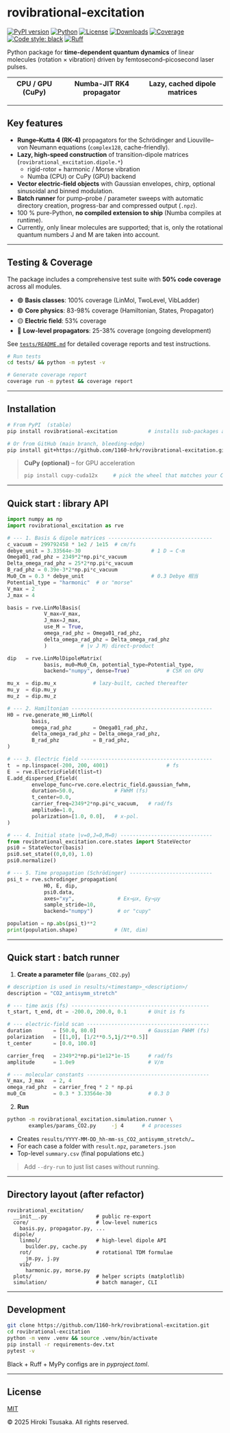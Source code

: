 # rovibrational-excitation
[![PyPI version](https://img.shields.io/pypi/v/rovibrational-excitation.svg)](https://pypi.org/project/rovibrational-excitation/)
[![Python](https://img.shields.io/pypi/pyversions/rovibrational-excitation.svg)](https://pypi.org/project/rovibrational-excitation/)
[![License](https://img.shields.io/github/license/1160-hrk/rovibrational-excitation.svg)](https://github.com/1160-hrk/rovibrational-excitation/blob/main/LICENSE)
[![Downloads](https://img.shields.io/pypi/dm/rovibrational-excitation.svg)](https://pypi.org/project/rovibrational-excitation/)
[![Coverage](https://img.shields.io/badge/coverage-50%25-yellow.svg)](tests/README.md#現在のテストカバレッジ)
[![Code style: black](https://img.shields.io/badge/code%20style-black-000000.svg)](https://github.com/psf/black)
[![Ruff](https://img.shields.io/endpoint?url=https://raw.githubusercontent.com/astral-sh/ruff/main/assets/badge/v2.json)](https://github.com/astral-sh/ruff)

Python package for **time-dependent quantum dynamics** of
linear molecules (rotation × vibration) driven by femtosecond–picosecond
laser pulses.

<div align="center">

| CPU / GPU (CuPy) | Numba-JIT RK4 propagator | Lazy, cached dipole matrices |
|------------------|--------------------------|------------------------------|

</div>

---

## Key features

* **Runge–Kutta 4 (RK-4)** propagators for the Schrödinger and Liouville–von Neumann equations (`complex128`, cache-friendly).
* **Lazy, high-speed construction** of transition-dipole matrices (`rovibrational_excitation.dipole.*`)  
  * rigid-rotor + harmonic / Morse vibration  
  * Numba (CPU) or CuPy (GPU) backend
* **Vector electric-field objects** with Gaussian envelopes, chirp, optional sinusoidal and binned modulation.
* **Batch runner** for pump–probe / parameter sweeps with automatic directory creation, progress-bar and compressed output (`.npz`).
* 100 % pure-Python, **no compiled extension to ship** (Numba compiles at runtime).
* Currently, only linear molecules are supported; that is, only the rotational quantum numbers J and M are taken into account.


---

## Testing & Coverage

The package includes a comprehensive test suite with **50% code coverage** across all modules.

- 🟢 **Basis classes**: 100% coverage (LinMol, TwoLevel, VibLadder)
- 🟢 **Core physics**: 83-98% coverage (Hamiltonian, States, Propagator)
- 🟡 **Electric field**: 53% coverage
- 🔴 **Low-level propagators**: 25-38% coverage (ongoing development)

See [`tests/README.md`](tests/README.md) for detailed coverage reports and test instructions.

```bash
# Run tests
cd tests/ && python -m pytest -v

# Generate coverage report
coverage run -m pytest && coverage report
```

---

## Installation

```bash
# From PyPI  (stable)
pip install rovibrational-excitation          # installs sub-packages as well

# Or from GitHub (main branch, bleeding-edge)
pip install git+https://github.com/1160-hrk/rovibrational-excitation.git
````

> **CuPy (optional)** – for GPU acceleration
>
> ```bash
> pip install cupy-cuda12x     # pick the wheel that matches your CUDA
> ```

---

## Quick start : library API

```python
import numpy as np
import rovibrational_excitation as rve

# --- 1. Basis & dipole matrices ----------------------------------
c_vacuum = 299792458 * 1e2 / 1e15  # cm/fs
debye_unit = 3.33564e-30                       # 1 D → C·m
Omega01_rad_phz = 2349*2*np.pi*c_vacuum
Delta_omega_rad_phz = 25*2*np.pi*c_vacuum
B_rad_phz = 0.39e-3*2*np.pi*c_vacuum
Mu0_Cm = 0.3 * debye_unit                      # 0.3 Debye 相当
Potential_type = "harmonic"  # or "morse"
V_max = 2
J_max = 4

basis = rve.LinMolBasis(
            V_max=V_max,
            J_max=J_max,
            use_M = True,
            omega_rad_phz = Omega01_rad_phz,
            delta_omega_rad_phz = Delta_omega_rad_phz
            )           # |v J M⟩ direct-product

dip   = rve.LinMolDipoleMatrix(
            basis, mu0=Mu0_Cm, potential_type=Potential_type,
            backend="numpy", dense=True)            # CSR on GPU

mu_x  = dip.mu_x            # lazy-built, cached thereafter
mu_y  = dip.mu_y
mu_z  = dip.mu_z

# --- 2. Hamiltonian ----------------------------------------------
H0 = rve.generate_H0_LinMol(
        basis,
        omega_rad_phz       = Omega01_rad_phz,
        delta_omega_rad_phz = Delta_omega_rad_phz,
        B_rad_phz           = B_rad_phz,
)

# --- 3. Electric field -------------------------------------------
t  = np.linspace(-200, 200, 4001)                   # fs
E  = rve.ElectricField(tlist=t)
E.add_dispersed_Efield(
        envelope_func=rve.core.electric_field.gaussian_fwhm,
        duration=50.0,             # FWHM (fs)
        t_center=0.0,
        carrier_freq=2349*2*np.pi*c_vacuum,   # rad/fs
        amplitude=1.0,
        polarization=[1.0, 0.0],   # x-pol.
)

# --- 4. Initial state |v=0,J=0,M=0⟩ ------------------------------
from rovibrational_excitation.core.states import StateVector
psi0 = StateVector(basis)
psi0.set_state((0,0,0), 1.0)
psi0.normalize()

# --- 5. Time propagation (Schrödinger) ---------------------------
psi_t = rve.schrodinger_propagation(
            H0, E, dip,
            psi0.data,
            axes="xy",              # Ex→μx, Ey→μy
            sample_stride=10,
            backend="numpy")        # or "cupy"

population = np.abs(psi_t)**2
print(population.shape)            # (Nt, dim)
```

---

## Quick start : batch runner

1. **Create a parameter file** (`params_CO2.py`)

```python
# description is used in results/<timestamp>_<description>/
description = "CO2_antisymm_stretch"

# --- time axis (fs) ---------------------------------------------
t_start, t_end, dt = -200.0, 200.0, 0.1       # Unit is fs

# --- electric-field scan ----------------------------------------
duration       = [50.0, 80.0]                 # Gaussian FWHM (fs)
polarization   = [[1,0], [1/2**0.5,1j/2**0.5]]
t_center       = [0.0, 100.0]

carrier_freq   = 2349*2*np.pi*1e12*1e-15      # rad/fs
amplitude      = 1.0e9                        # V/m

# --- molecular constants ----------------------------------------
V_max, J_max   = 2, 4
omega_rad_phz  = carrier_freq * 2 * np.pi
mu0_Cm         = 0.3 * 3.33564e-30            # 0.3 D
```

2. **Run**

```bash
python -m rovibrational_excitation.simulation.runner \
       examples/params_CO2.py     -j 4      # 4 processes
```

* Creates `results/YYYY-MM-DD_hh-mm-ss_CO2_antisymm_stretch/…`
* For each case a folder with `result.npz`, `parameters.json`
* Top-level `summary.csv` (final populations etc.)

> Add `--dry-run` to just list cases without running.

---

## Directory layout (after refactor)

```
rovibrational_excitation/
  __init__.py                # public re-export
  core/                      # low-level numerics
    basis.py, propagator.py, ...
  dipole/
    linmol/                  # high-level dipole API
      builder.py, cache.py
    rot/                     # rotational TDM formulae
      jm.py, j.py
    vib/
      harmonic.py, morse.py
  plots/                     # helper scripts (matplotlib)
  simulation/                # batch manager, CLI
```

---

## Development

```bash
git clone https://github.com/1160-hrk/rovibrational-excitation.git
cd rovibrational-excitation
python -m venv .venv && source .venv/bin/activate
pip install -r requirements-dev.txt
pytest -v
```

Black + Ruff + MyPy configs are in *pyproject.toml*.

---

## License

[MIT](LICENSE)

© 2025 Hiroki Tsusaka. All rights reserved.
